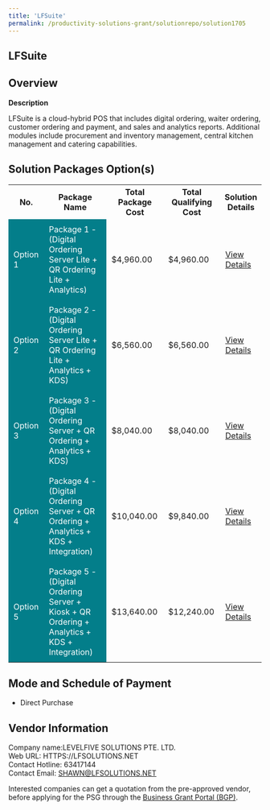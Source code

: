 ```yaml
---
title: 'LFSuite'
permalink: /productivity-solutions-grant/solutionrepo/solution1705
---
```


## LFSuite

## Overview

**Description**

LFSuite is a cloud-hybrid POS that includes digital ordering, waiter ordering, customer ordering and payment, and sales and analytics reports. Additional modules include procurement and inventory management, central kitchen management and catering capabilities.

## Solution Packages Option(s)

<table>
<tr>
<th><b>No.</b></th>
<th><b>Package Name</b></th>
<th><b>Total Package Cost</b></th>
<th><b>Total Qualifying Cost</b></th>
<th><b>Solution Details</b></th>
</tr>
<tr>
<td style='padding: 10px; background-color: #037E8A; color: #FFFFFF;'>Option 1</td>
<td style='padding: 10px; background-color: #037E8A; color: #FFFFFF;'>Package 1 - (Digital Ordering Server Lite + QR Ordering Lite + Analytics)</td>
<td style='padding: 10px;'>$4,960.00</td>
<td style='padding: 10px;'>$4,960.00</td>
<td style='padding: 10px;'><a href='/images/psg/LEVELFIVE_SOLUTIONS_Desensitised_Annex_3_Part1.pdf' target='_blank'>View Details</a></td>
</tr>
<tr>
<td style='padding: 10px; background-color: #037E8A; color: #FFFFFF;'>Option 2</td>
<td style='padding: 10px; background-color: #037E8A; color: #FFFFFF;'> Package 2 - (Digital Ordering Server Lite + QR Ordering Lite + Analytics + KDS)</td>
<td style='padding: 10px;'>$6,560.00</td>
<td style='padding: 10px;'>$6,560.00</td>
<td style='padding: 10px;'><a href='/images/psg/LEVELFIVE_SOLUTIONS_Desensitised_Annex_3_Part2.pdf' target='_blank'>View Details</a></td>
</tr>
<tr>
<td style='padding: 10px; background-color: #037E8A; color: #FFFFFF;'>Option 3</td>
<td style='padding: 10px; background-color: #037E8A; color: #FFFFFF;'>Package 3 - (Digital Ordering Server + QR Ordering + Analytics + KDS)</td>
<td style='padding: 10px;'>$8,040.00</td>
<td style='padding: 10px;'>$8,040.00</td>
<td style='padding: 10px;'><a href='/images/psg/LEVELFIVE_SOLUTIONS_Desensitised_Annex_3_Part3.pdf' target='_blank'>View Details</a></td>
</tr>
<tr>
<td style='padding: 10px; background-color: #037E8A; color: #FFFFFF;'>Option 4</td>
<td style='padding: 10px; background-color: #037E8A; color: #FFFFFF;'>Package 4 - (Digital Ordering Server + QR Ordering + Analytics + KDS + Integration)</td>
<td style='padding: 10px;'>$10,040.00</td>
<td style='padding: 10px;'>$9,840.00</td>
<td style='padding: 10px;'><a href='/images/psg/LEVELFIVE_SOLUTIONS_Desensitised_Annex_3_Part4.pdf' target='_blank'>View Details</a></td>
</tr>
<tr>
<td style='padding: 10px; background-color: #037E8A; color: #FFFFFF;'>Option 5</td>
<td style='padding: 10px; background-color: #037E8A; color: #FFFFFF;'>Package 5 - (Digital Ordering Server + Kiosk + QR Ordering + Analytics + KDS + Integration)</td>
<td style='padding: 10px;'>$13,640.00</td>
<td style='padding: 10px;'>$12,240.00</td>
<td style='padding: 10px;'><a href='/images/psg/LEVELFIVE_SOLUTIONS_Desensitised_Annex_3_Part5.pdf' target='_blank'>View Details</a></td>
</tr>
</table>

## Mode and Schedule of Payment

 - Direct Purchase

## Vendor Information

 Company name:LEVELFIVE SOLUTIONS PTE. LTD.<br>Web URL: HTTPS://LFSOLUTIONS.NET <br>Contact Hotline: 63417144 <br>Contact Email: SHAWN@LFSOLUTIONS.NET 

Interested companies can get a quotation from the pre-approved vendor, before applying for the PSG through the <a href='https://www.businessgrants.gov.sg/' target='_blank' rel='noopener'>Business Grant Portal (BGP)</a>.

<script src="/jquery/resize-tables.js"></script>
